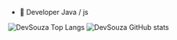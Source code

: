 - 🏢 Developer Java / js

![DevSouza Top Langs](https://github-readme-stats.vercel.app/api/top-langs/?username=devsouza&show_icons=true&theme=radical)
![DevSouza GitHub stats](https://github-readme-stats.vercel.app/api?username=devsouza&show_icons=true&theme=radical)

